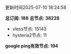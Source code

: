 更新时间2025-07-10 18:24:58

**总订阅: 188**
**总节点: 38228**
- vless节点: 15143
- hysteria2节点: 11

**google ping有效节点: 194**

